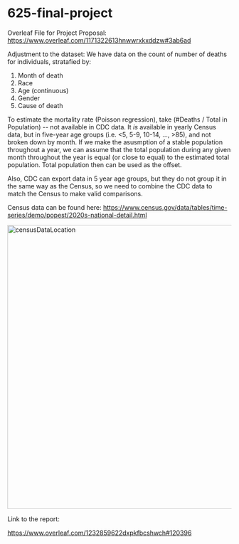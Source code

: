# 625-final-project

Overleaf File for Project Proposal: https://www.overleaf.com/1171322613hnwwrxkxddzw#3ab6ad 

Adjustment to the dataset: 
We have data on the count of number of deaths for individuals, stratafied by: 

1) Month of death
2) Race
3) Age (continuous)
4) Gender
5) Cause of death

To estimate the mortality rate (Poisson regression), take (#Deaths / Total in Population) -- not available in CDC data. It _is_ available in yearly Census data, but in five-year age groups (i.e. <5, 5-9, 10-14, ..., >85), and not broken down by month. If we make the asusmption of a stable population throughout a year, we can assume that the total population during any given month throughout the year is equal (or close to equal) to the estimated total population. Total population then can be used as the offset. 

Also, CDC can export data in 5 year age groups, but they do not group it in the same way as the Census, so we need to combine the CDC data to match the Census to make valid comparisons. 

Census data can be found here: https://www.census.gov/data/tables/time-series/demo/popest/2020s-national-detail.html

<img width="639" alt="censusDataLocation" src="https://github.com/caschmi/625-final-project/assets/148912328/3361e4a0-da8a-4187-ad73-73e27edd5398">

Link to the report: 

https://www.overleaf.com/1232859622dxpkfbcshwch#120396
